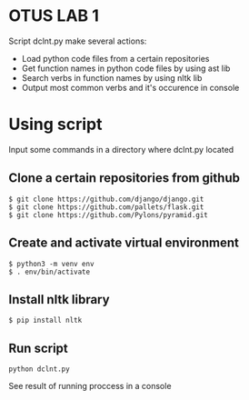 # OTUS LAB 1

Script dclnt.py make several actions:

* Load python code files from a certain repositories
* Get function names in python code files by using ast lib
* Search verbs in function names by using nltk lib
* Output most common verbs and it's occurence in console

# Using script
Input some commands in a directory where dclnt.py located 

## Clone a certain repositories from github
```
$ git clone https://github.com/django/django.git
$ git clone https://github.com/pallets/flask.git
$ git clone https://github.com/Pylons/pyramid.git
```

## Create and activate virtual environment
```
$ python3 -m venv env
$ . env/bin/activate
``` 

## Install nltk library
```
$ pip install nltk
```

## Run script
```
python dclnt.py
```

See result of running proccess in a console 
